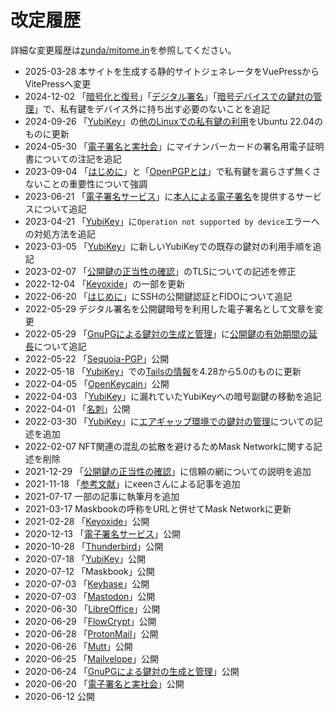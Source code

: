 # 改定履歴
詳細な変更履歴は[zunda/mitome.in](https://github.com/zunda/mitome.in)を参照してください。

- 2025-03-28 本サイトを生成する静的サイトジェネレータをVuePressからVitePressへ変更
- 2024-12-02 「[暗号化と復号](/OpenPGP/encryption)」「[デジタル署名](/OpenPGP/sign)」「[暗号デバイスでの鍵対の管理](/device/)」で、私有鍵をデバイス外に持ち出す必要のないことを追記
- 2024-09-26 「[YubiKey](/device/yubiKey)」の[他のLinuxでの私有鍵の利用](/device/yubiKey.html#%E4%BB%96%E3%81%AElinux%E3%81%A6%E3%82%99%E3%81%AE%E7%A7%81%E6%9C%89%E9%8D%B5%E3%81%AE%E5%88%A9%E7%94%A8)をUbuntu 22.04のものに更新
- 2024-05-30 「[電子署名と実社会](/laws/)」にマイナンバーカードの署名用電子証明書についての注記を追記
- 2023-09-04 「[はじめに](/)」と「[OpenPGPとは](/OpenPGP/)」で私有鍵を漏らさず無くさないことの重要性について強調
- 2023-06-21 「[電子署名サービス](/services/)」に[本人による電子署名](/services/#%E6%9C%AC%E4%BA%BA%E3%81%AB%E3%82%88%E3%82%8B%E9%9B%BB%E5%AD%90%E7%BD%B2%E5%90%8D)を提供するサービスについて追記
- 2023-04-21 「[YubiKey](/device/yubiKey)」に`Operation not supported by device`エラーへの対処方法を追記
- 2023-03-05 「[YubiKey](/device/yubiKey)」に新しいYubiKeyでの既存の鍵対の利用手順を追記
- 2023-02-07 「[公開鍵の正当性の確認](/OpenPGP/wot#pki%E3%81%AB%E3%82%88%E3%82%8B%E5%85%AC%E9%96%8B%E9%8D%B5%E3%81%AE%E6%AD%A3%E5%BD%93%E6%80%A7%E3%81%AE%E7%A2%BA%E8%AA%8D)」のTLSについての記述を修正
- 2022-12-04 「[Keyoxide](/sns/keyoxide)」の一部を更新
- 2022-06-20 「[はじめに](/)」にSSHの公開鍵認証とFIDOについて追記
- 2022-05-29 デジタル署名を公開鍵暗号を利用した電子署名として文章を変更
- 2022-05-29 「[GnuPGによる鍵対の生成と管理](/email/keyManagement)」に[公開鍵の有効期間の延長](/email/keyManagement#%E5%85%AC%E9%96%8B%E9%8D%B5%E3%81%AE%E6%9C%89%E5%8A%B9%E6%9C%9F%E9%96%93%E3%81%AE%E5%BB%B6%E9%95%B7)について追記
- 2022-05-22 「[Sequoia-PGP](/misc/sequoia)」公開
- 2022-05-18 「[YubiKey](/device/yubiKey)」での[Tailsの情報](/device/yubiKey#%E3%82%A8%E3%82%A2%E3%82%AD%E3%82%99%E3%83%A3%E3%83%83%E3%83%95%E3%82%9A%E7%92%B0%E5%A2%83%E3%81%A6%E3%82%99%E3%81%AE%E9%8D%B5%E5%AF%BE%E3%81%AE%E7%AE%A1%E7%90%86)を4.28から5.0のものに更新
- 2022-04-05 「[OpenKeycain](/misc/openKeychain)」公開
- 2022-04-03 「[YubiKey](/device/yubiKey)」に漏れていたYubiKeyへの暗号副鍵の移動を追記
- 2022-04-01 「[名刺](/misc/vCard)」公開
- 2022-03-30 「[YubiKey](/device/yubiKey)」に[エアギャップ環境での鍵対の管理](/device/yubiKey#%E3%82%A8%E3%82%A2%E3%82%AD%E3%82%99%E3%83%A3%E3%83%83%E3%83%95%E3%82%9A%E7%92%B0%E5%A2%83%E3%81%A6%E3%82%99%E3%81%AE%E9%8D%B5%E5%AF%BE%E3%81%AE%E7%AE%A1%E7%90%86)についての記述を追加
- 2022-02-07 NFT関連の混乱の拡散を避けるためMask Networkに関する記述を削除
- 2021-12-29 「[公開鍵の正当性の確認](/OpenPGP/wot)」に信頼の網についての説明を追加
- 2021-11-18 「[参考文献](/references/)」にκeenさんによる記事を追加
- 2021-07-17 一部の記事に執筆月を追加
- 2021-03-17 Maskbookの呼称をURLと併せてMask Networkに更新
- 2021-02-28 「[Keyoxide](/sns/keyoxide)」公開
- 2020-12-13 「[電子署名サービス](/services/)」公開
- 2020-10-28 「[Thunderbird](/email/thunderbird)」公開
- 2020-07-18 「[YubiKey](/device/yubiKey)」公開
- 2020-07-12 「Maskbook」公開
- 2020-07-03 「[Keybase](/sns/keybase)」公開
- 2020-07-03 「[Mastodon](/sns/mastodon)」公開
- 2020-06-30 「[LibreOffice](/misc/libreOffice)」公開
- 2020-06-29 「[FlowCrypt](/email/flowCrypt)」公開
- 2020-06-28 「[ProtonMail](/email/protonmail)」公開
- 2020-06-26 「[Mutt](/email/mutt)」公開
- 2020-06-25 「[Mailvelope](/email/mailvelope)」公開
- 2020-06-24 「[GnuPGによる鍵対の生成と管理](/email/keyManagement)」公開
- 2020-06-20 「[電子署名と実社会](/laws/)」公開
- 2020-06-12 公開
